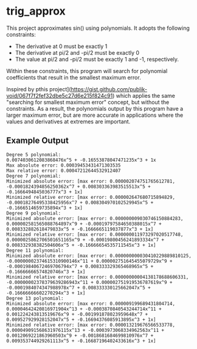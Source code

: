 # trig_approx

This project approximates sin() using polynomials. It adopts the following constraints:

 - The derivative at 0 must be exactly 1
 - The derivative at pi/2 and -pi/2 must be exactly 0
 - The value at pi/2 and -pi/2 must be exactly 1 and -1, respectively.

Within these constraints, this program will search for polynomial coefficients that result in the smallest maximum error.

Inspired by pthis project](https://gist.github.com/publik-void/067f7f2fef32dbe5c27d6e215f824c91) which applies the same "searching for smallest maximum error" concept, but without the constraints. As a result, the polynomials output by this program have a larger maximum error, but are more accurate in applications where the values and derivatives at extremes are important.

## Example Output

```
Degree 5 polynomial:
0.0074030612083868476x^5 + -0.16553878047471235x^3 + 1x
Max absolute error: 0.00039453431471303535
Max relative error: 0.00047212644532912407
Degree 7 polynomial:
Minimized absolute error: [max error: 0.000002074751765612781, -0.0001824394856250362x^7 + 0.008303363983515513x^5 + -0.1666494845036777x^3 + 1x]
Minimized relative error: [max error: 0.000002647680715894829, -0.00018276495338425956x^7 + 0.008304970102529945x^5 + -0.1666514659735894x^3 + 1x]
Degree 9 polynomial:
Minimized absolute error: [max error: 0.000000009030746150884283, 0.000002581565088764897x^9 + -0.00019797584650388015x^7 + 0.008332882618479833x^5 + -0.1666665119037877x^3 + 1x]
Minimized relative error: [max error: 0.000000011973297020517748, 0.0000025862706501651165x^9 + -0.00019800456241893334x^7 + 0.008332938382504606x^5 + -0.16666654535711545x^3 + 1x]
Degree 11 polynomial:
Minimized absolute error: [max error: 0.000000000030410229889810125, -0.00000002374615310900146x^11 + 0.000002751645455079729x^9 + -0.00019840672469706794x^7 + 0.008333329365468965x^5 + -0.16666666574820746x^3 + 1x]
Minimized relative error: [max error: 0.00000000004138178688606331, -0.00000002378379639286943x^11 + 0.000002751919536787619x^9 + -0.0001984074347988978x^7 + 0.008333330125662047x^5 + -0.16666666602270294x^3 + 1x]
Degree 13 polynomial:
Minimized absolute error: [max error: 0.000009199689431804714, 0.00004642420816971904x^13 + -0.0003870840543244714x^11 + 0.001224243813519676x^9 + -0.001991878023959648x^7 + 0.009527929928152047x^5 + -0.16694376085913895x^3 + 1x]
Minimized relative error: [max error: 0.000013219676566533778, 0.000049091568631976115x^13 + -0.0003973068334962563x^11 + 0.0012069221863960503x^9 + -0.0018681684699810976x^7 + 0.009353744929261113x^5 + -0.16687196402433616x^3 + 1x]
```

